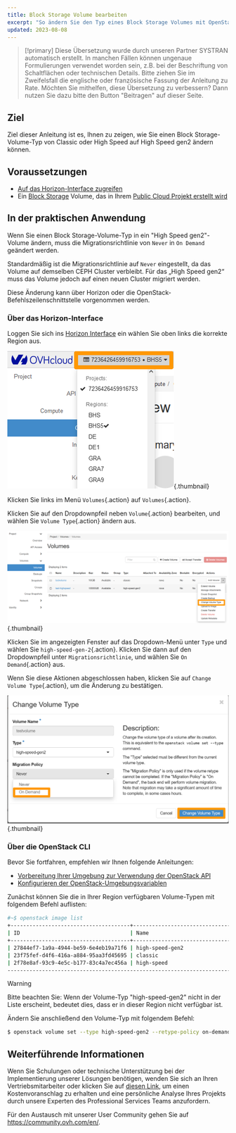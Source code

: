 ```yaml
---
title: Block Storage Volume bearbeiten
excerpt: "So ändern Sie den Typ eines Block Storage Volumes mit OpenStack"
updated: 2023-08-08
---
```


> [!primary]
> Diese Übersetzung wurde durch unseren Partner SYSTRAN automatisch erstellt. In manchen Fällen können ungenaue Formulierungen verwendet worden sein, z.B. bei der Beschriftung von Schaltflächen oder technischen Details. Bitte ziehen Sie im Zweifelsfall die englische oder französische Fassung der Anleitung zu Rate. Möchten Sie mithelfen, diese Übersetzung zu verbessern? Dann nutzen Sie dazu bitte den Button "Beitragen" auf dieser Seite.
>

## Ziel

Ziel dieser Anleitung ist es, Ihnen zu zeigen, wie Sie einen Block Storage-Volume-Typ von Classic oder High Speed auf High Speed gen2 ändern können.

## Voraussetzungen

- [Auf das Horizon-Interface zugreifen](/pages/platform/public-cloud/introducing_horizon)
- Ein [Block Storage](/pages/platform/public-cloud/create_and_configure_an_additional_disk_on_an_instance) Volume, das in Ihrem [Public Cloud Projekt erstellt wird](https://www.ovhcloud.com/de/public-cloud/)

## In der praktischen Anwendung

Wenn Sie einen Block Storage-Volume-Typ in ein "High Speed gen2"-Volume ändern, muss die Migrationsrichtlinie von `Never` in `On Demand` geändert werden.

Standardmäßig ist die Migrationsrichtlinie auf `Never` eingestellt, da das Volume auf demselben CEPH Cluster verbleibt. Für das „High Speed gen2“ muss das Volume jedoch auf einen neuen Cluster migriert werden.

Diese Änderung kann über Horizon oder die OpenStack-Befehlszeilenschnittstelle vorgenommen werden.

### Über das Horizon-Interface

Loggen Sie sich ins [Horizon Interface](https://horizon.cloud.ovh.net/auth/login/) ein wählen Sie oben links die korrekte Region aus.

![Region auswählen](images/region2021.png){.thumbnail}

Klicken Sie links im Menü `Volumes`{.action} auf `Volumes`{.action}.

Klicken Sie auf den Dropdownpfeil neben `Volume`{.action} bearbeiten, und wählen Sie `Volume Type`{.action} ändern aus.

![Wahl der Option](images/selectoption.png){.thumbnail}

Klicken Sie im angezeigten Fenster auf das Dropdown-Menü unter `Type` und wählen Sie `high-speed-gen-2`{.action}. Klicken Sie dann auf den Dropdownpfeil unter `Migrationsrichtlinie`, und wählen Sie `On Demand`{.action} aus.

Wenn Sie diese Aktionen abgeschlossen haben, klicken Sie auf `Change Volume Type`{.action}, um die Änderung zu bestätigen.

![Wahl der Option](images/changevolume.png){.thumbnail}

### Über die OpenStack CLI

Bevor Sie fortfahren, empfehlen wir Ihnen folgende Anleitungen:

- [Vorbereitung Ihrer Umgebung zur Verwendung der OpenStack API](/pages/platform/public-cloud/prepare_the_environment_for_using_the_openstack_api)
- [Konfigurieren der OpenStack-Umgebungsvariablen](/pages/platform/public-cloud/loading_openstack_environment_variables)

Zunächst können Sie die in Ihrer Region verfügbaren Volume-Typen mit folgendem Befehl auflisten:

```bash
#~$ openstack image list
+--------------------------------------+-----------------------------------------------+----------+
| ID                                   | Name                                          | Is Public |
+--------------------------------------+-----------------------------------------------+----------+
| 27844ef7-1a9a-4944-be59-6e4eb19a71f6 | high-speed-gen2                                    | True |
| 23f75fef-d4f6-416a-a884-95aa3fd45695 | classic                                            | True |
| 2f78e8af-93c9-4e5c-b177-83c4a7ec456a | high-speed                                         | True |
----------------------------------------------------------------------------------------------------
```

> [!warning]
> Bitte beachten Sie: Wenn der Volume-Typ "high-speed-gen2" nicht in der Liste erscheint, bedeutet dies, dass er in dieser Region nicht verfügbar ist.
>

Ändern Sie anschließend den Volume-Typ mit folgendem Befehl:

```bash
$ openstack volume set --type high-speed-gen2 --retype-policy on-demand VOLUME_NAME_OR_ID
```

## Weiterführende Informationen

Wenn Sie Schulungen oder technische Unterstützung bei der Implementierung unserer Lösungen benötigen, wenden Sie sich an Ihren Vertriebsmitarbeiter oder klicken Sie auf [diesen Link](https://www.ovhcloud.com/de/professional-services/), um einen Kostenvoranschlag zu erhalten und eine persönliche Analyse Ihres Projekts durch unsere Experten des Professional Services Teams anzufordern.

Für den Austausch mit unserer User Community gehen Sie auf <https://community.ovh.com/en/>.
